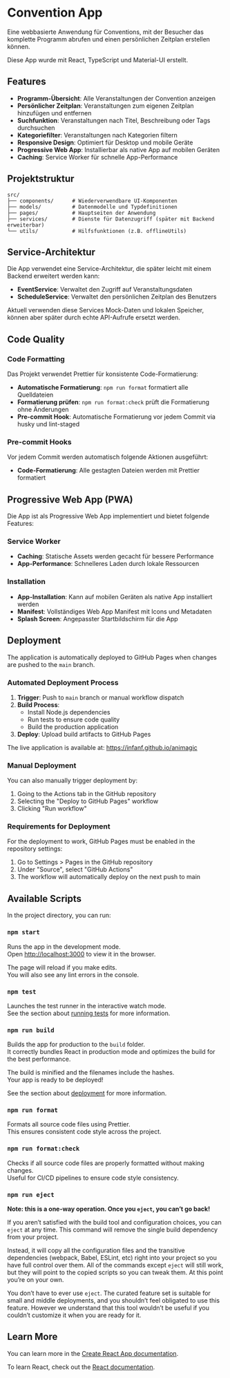 # Convention App

Eine webbasierte Anwendung für Conventions, mit der Besucher das komplette Programm abrufen und einen persönlichen Zeitplan erstellen können.

Diese App wurde mit React, TypeScript und Material-UI erstellt.

## Features

- **Programm-Übersicht**: Alle Veranstaltungen der Convention anzeigen
- **Persönlicher Zeitplan**: Veranstaltungen zum eigenen Zeitplan hinzufügen und entfernen
- **Suchfunktion**: Veranstaltungen nach Titel, Beschreibung oder Tags durchsuchen
- **Kategoriefilter**: Veranstaltungen nach Kategorien filtern
- **Responsive Design**: Optimiert für Desktop und mobile Geräte
- **Progressive Web App**: Installierbar als native App auf mobilen Geräten
- **Caching**: Service Worker für schnelle App-Performance

## Projektstruktur

```
src/
├── components/      # Wiederverwendbare UI-Komponenten
├── models/          # Datenmodelle und Typdefinitionen
├── pages/           # Hauptseiten der Anwendung
├── services/        # Dienste für Datenzugriff (später mit Backend erweiterbar)
└── utils/           # Hilfsfunktionen (z.B. offlineUtils)
```

## Service-Architektur

Die App verwendet eine Service-Architektur, die später leicht mit einem Backend erweitert werden kann:

- **EventService**: Verwaltet den Zugriff auf Veranstaltungsdaten
- **ScheduleService**: Verwaltet den persönlichen Zeitplan des Benutzers

Aktuell verwenden diese Services Mock-Daten und lokalen Speicher, können aber später durch echte API-Aufrufe ersetzt werden.

## Code Quality

### Code Formatting

Das Projekt verwendet Prettier für konsistente Code-Formatierung:

- **Automatische Formatierung**: `npm run format` formatiert alle Quelldateien
- **Formatierung prüfen**: `npm run format:check` prüft die Formatierung ohne Änderungen
- **Pre-commit Hook**: Automatische Formatierung vor jedem Commit via husky und lint-staged

### Pre-commit Hooks

Vor jedem Commit werden automatisch folgende Aktionen ausgeführt:
- **Code-Formatierung**: Alle gestagten Dateien werden mit Prettier formatiert

## Progressive Web App (PWA)

Die App ist als Progressive Web App implementiert und bietet folgende Features:

### Service Worker
- **Caching**: Statische Assets werden gecacht für bessere Performance
- **App-Performance**: Schnelleres Laden durch lokale Ressourcen

### Installation
- **App-Installation**: Kann auf mobilen Geräten als native App installiert werden
- **Manifest**: Vollständiges Web App Manifest mit Icons und Metadaten
- **Splash Screen**: Angepasster Startbildschirm für die App

## Deployment

The application is automatically deployed to GitHub Pages when changes are pushed to the `main` branch.

### Automated Deployment Process

1. **Trigger**: Push to `main` branch or manual workflow dispatch
2. **Build Process**:
   - Install Node.js dependencies
   - Run tests to ensure code quality
   - Build the production application
3. **Deploy**: Upload build artifacts to GitHub Pages

The live application is available at: https://infanf.github.io/animagic

### Manual Deployment

You can also manually trigger deployment by:
1. Going to the Actions tab in the GitHub repository
2. Selecting the "Deploy to GitHub Pages" workflow
3. Clicking "Run workflow"

### Requirements for Deployment

For the deployment to work, GitHub Pages must be enabled in the repository settings:
1. Go to Settings > Pages in the GitHub repository
2. Under "Source", select "GitHub Actions"
3. The workflow will automatically deploy on the next push to main

## Available Scripts

In the project directory, you can run:

### `npm start`

Runs the app in the development mode.\
Open [http://localhost:3000](http://localhost:3000) to view it in the browser.

The page will reload if you make edits.\
You will also see any lint errors in the console.

### `npm test`

Launches the test runner in the interactive watch mode.\
See the section about [running tests](https://facebook.github.io/create-react-app/docs/running-tests) for more information.

### `npm run build`

Builds the app for production to the `build` folder.\
It correctly bundles React in production mode and optimizes the build for the best performance.

The build is minified and the filenames include the hashes.\
Your app is ready to be deployed!

See the section about [deployment](https://facebook.github.io/create-react-app/docs/deployment) for more information.

### `npm run format`

Formats all source code files using Prettier.\
This ensures consistent code style across the project.

### `npm run format:check`

Checks if all source code files are properly formatted without making changes.\
Useful for CI/CD pipelines to ensure code style consistency.

### `npm run eject`

**Note: this is a one-way operation. Once you `eject`, you can’t go back!**

If you aren’t satisfied with the build tool and configuration choices, you can `eject` at any time. This command will remove the single build dependency from your project.

Instead, it will copy all the configuration files and the transitive dependencies (webpack, Babel, ESLint, etc) right into your project so you have full control over them. All of the commands except `eject` will still work, but they will point to the copied scripts so you can tweak them. At this point you’re on your own.

You don’t have to ever use `eject`. The curated feature set is suitable for small and middle deployments, and you shouldn’t feel obligated to use this feature. However we understand that this tool wouldn’t be useful if you couldn’t customize it when you are ready for it.

## Learn More

You can learn more in the [Create React App documentation](https://facebook.github.io/create-react-app/docs/getting-started).

To learn React, check out the [React documentation](https://reactjs.org/).
